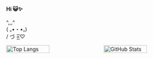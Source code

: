 <h4>Hi 😺✨</h4>

<span><t>^,,,^</span><br>
<span>( ₌•・•₌)</span><br>
<span>/ づ =͟͟͞͞♡</span>


<div style="display: flex; justify-content: space-between;">
  
  <img src="https://github-readme-stats.vercel.app/api/top-langs/?username=seo2&nanuraghazra&layout=compact" alt="Top Langs" style="width: 48%;"/>
  
  <img src="https://github-readme-stats.vercel.app/api?username=seo2n&show_icons=true&theme=radical" alt="GitHub Stats" style="width: 48%;"/>

</div>
